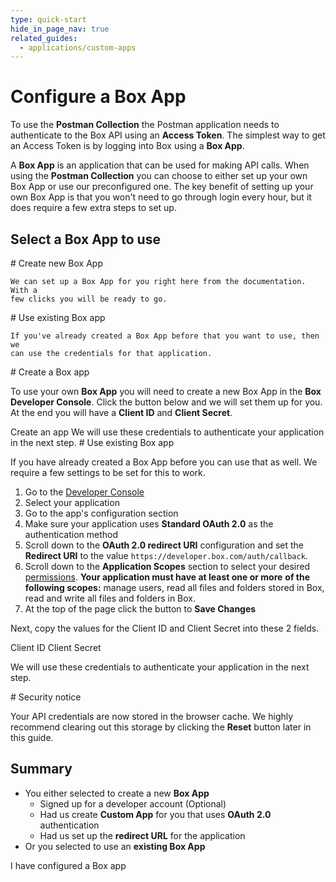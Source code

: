```yaml
---
type: quick-start
hide_in_page_nav: true
related_guides:
  - applications/custom-apps
---
```


<!-- alex disable postman-postwoman -->

# Configure a Box App

To use the **Postman Collection** the Postman application needs to authenticate
to the Box API using an **Access Token**. The simplest way to get an Access
Token is by logging into Box using a **Box App**.

A **Box App** is an application that can be used for making API calls. When
using the **Postman Collection** you can choose to either set up your own Box
App or use our preconfigured one. The key benefit of setting up your own Box App
is that you won't need to go through login every hour, but it does require a few
extra steps to set up.

## Select a Box App to use

<Grid columns='2'>
  <Choose option='postman.app_type' value='create_new' color='blue'>
    # Create new Box App

    We can set up a Box App for you right here from the documentation. With a
    few clicks you will be ready to go.
  </Choose>

  <Choose option='postman.app_type' value='use_existing' color='red'>
    # Use existing Box app

    If you've already created a Box App before that you want to use, then we
    can use the credentials for that application.
  </Choose>
</Grid>

<Choice option='postman.app_type' value='create_new' color='blue'>
  # Create a Box app

  To use your own **Box App** you will need to create a
  new Box App in the **Box Developer Console**. Click the button below and we
  will set them up for you. At the end you will have a **Client ID** and
  **Client Secret**.

  <Trigger option="postman.login_button" value="clicked">
    <AppButton
      id='postman'
      name='Postman'
      scopes='root_readonly,root_readwrite,manage_managed_users,manage_groups,manage_webhook,manage_enterprise_properties'
      can_act_as_user
      authentication_type='auth_code_grant'
      redirect_url='/auth/callback'
      cors_origins=''>
      Create an app
    </AppButton>
  </Trigger>

  <Observe option="postman.login_button" value="clicked">
    We will use these credentials to authenticate your application in the next
    step.
  </Observe>
</Choice>

<Choice option='postman.app_type' value='use_existing' color='red'>
  # Use existing Box app

  If you have already created a Box App before you can use that as well. We
  require a few settings to be set for this to work.

  1. Go to the [Developer Console][devconsole]
  2. Select your application
  3. Go to the app's configuration section
  4. Make sure your application uses **Standard OAuth 2.0** as the
     authentication method
  5. Scroll down to the **OAuth 2.0 redirect URI** configuration and set the
     **Redirect URI** to the value `https://developer.box.com/auth/callback`.
  6. Scroll down to the **Application Scopes** section to select your desired
     [permissions][scopes]. **Your application must have at least one or more**
     **of the following scopes:** manage users, read all files and folders
     stored in Box, read and write all files and folders in Box.
  7. At the top of the page click the button to **Save Changes**

  Next, copy the values for the Client ID and Client Secret into these 2 fields.

  <Store id='postman_credentials.client_id' placeholder='zECq2EkYBjZ...' pattern='\w{32}'>
    Client ID
  </Store>

  <Store id='postman_credentials.client_secret' placeholder='913td9hr6jo...' pattern='\w{32}'>
    Client Secret
  </Store>

  We will use these credentials to authenticate your application in the next
  step.
</Choice>

<Choice option='postman.app_type' value='create_new,use_existing' color='none'>

<Message danger>
  # Security notice

  Your API credentials are now stored in the browser cache. We highly
  recommend clearing out this storage by clicking the **Reset** button later in
  this guide.
</Message>

</Choice>

<Choice option='postman.app_type' value='create_new,use_existing' color='none'>

## Summary

* You either selected to create a new **Box App**
  * Signed up for a developer account (Optional)
  * Had us create **Custom App** for you that uses **OAuth 2.0** authentication
  * Had us set up the **redirect URL** for the application
* Or you selected to use an **existing Box App**

</Choice>

<Observe option='postman.app_type' value='create_new,use_existing'>
  <Next>I have configured a Box app</Next>
</Observe>

[devconsole]: https://account.box.com/developers/services
[signup]: https://account.box.com/signup/n/developer
[scopes]: https://developer.box.com/guides/api-calls/permissions-and-errors/scopes/
